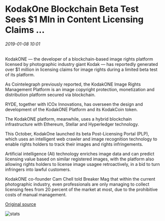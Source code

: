 # KodakOne Blockchain Beta Test Sees $1 Mln in Content Licensing Claims ...

###### 2019-01-08 10:01

KodakONE — the developer of a blockchain-based image rights platform licensed by photographic industry giant Kodak — has reportedly generated over $1 million in licensing claims for image rights during a limited beta test of its platform.

As Cointelegraph previously reported, the KodakONE Image Rights Management Platform is an image copyright protection, monetization and distribution platform secured via blockchain.

RYDE, together with ICOx Innovations, has overseen the design and development of the KodakONE Platform and its KodakCoin token.

The KodakONE platform, meanwhile, uses a hybrid blockchain infrastructure with Ethereum, Stellar and Hyperledger technology.

This October, KodakOne launched its beta Post-Licensing Portal (PLP), which uses an intelligent web crawler and image recognition technology to enable rights holders to track their images and rights infringements.

Artificial intelligence (AI) technology enriches image data and can predict licensing value based on similar registered images, with the platform also allowing rights holders to license image usagee retroactively, in a bid to turn infringers into lawful customers.

KodakONE co-founder Cam Chell told Breaker Mag that within the current photographic industry, even professionals are only managing to collect licensing fees from 20 percent of the market at most, due to the prohibitive costs of manual management.

[Original source](https://cointelegraph.com/news/kodakone-blockchain-beta-test-sees-1-mln-in-content-licensing-claims)

![stats](https://c.statcounter.com/11760860/0/a89fa40b/1/ "stats")
